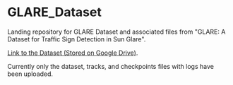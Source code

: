# GLARE_Dataset
Landing repository for GLARE Dataset and associated files from "GLARE: A Dataset for Traffic Sign Detection in Sun Glare".

[Link to the Dataset (Stored on Google Drive)](https://drive.google.com/drive/folders/1weMyrfx-0I6lQuh77y50CtJBeX4MeH4Z?usp=sharing).

Currently only the dataset, tracks, and checkpoints files with logs have been uploaded.
